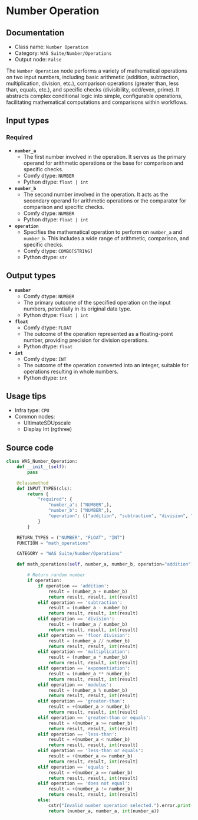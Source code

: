 # Number Operation
## Documentation
- Class name: `Number Operation`
- Category: `WAS Suite/Number/Operations`
- Output node: `False`

The `Number Operation` node performs a variety of mathematical operations on two input numbers, including basic arithmetic (addition, subtraction, multiplication, division, etc.), comparison operations (greater than, less than, equals, etc.), and specific checks (divisibility, odd/even, prime). It abstracts complex conditional logic into simple, configurable operations, facilitating mathematical computations and comparisons within workflows.
## Input types
### Required
- **`number_a`**
    - The first number involved in the operation. It serves as the primary operand for arithmetic operations or the base for comparison and specific checks.
    - Comfy dtype: `NUMBER`
    - Python dtype: `float | int`
- **`number_b`**
    - The second number involved in the operation. It acts as the secondary operand for arithmetic operations or the comparator for comparison and specific checks.
    - Comfy dtype: `NUMBER`
    - Python dtype: `float | int`
- **`operation`**
    - Specifies the mathematical operation to perform on `number_a` and `number_b`. This includes a wide range of arithmetic, comparison, and specific checks.
    - Comfy dtype: `COMBO[STRING]`
    - Python dtype: `str`
## Output types
- **`number`**
    - Comfy dtype: `NUMBER`
    - The primary outcome of the specified operation on the input numbers, potentially in its original data type.
    - Python dtype: `float | int`
- **`float`**
    - Comfy dtype: `FLOAT`
    - The outcome of the operation represented as a floating-point number, providing precision for division operations.
    - Python dtype: `float`
- **`int`**
    - Comfy dtype: `INT`
    - The outcome of the operation converted into an integer, suitable for operations resulting in whole numbers.
    - Python dtype: `int`
## Usage tips
- Infra type: `CPU`
- Common nodes:
    - UltimateSDUpscale
    - Display Int (rgthree)



## Source code
```python
class WAS_Number_Operation:
    def __init__(self):
        pass

    @classmethod
    def INPUT_TYPES(cls):
        return {
            "required": {
                "number_a": ("NUMBER",),
                "number_b": ("NUMBER",),
                "operation": (["addition", "subtraction", "division", "floor division", "multiplication", "exponentiation", "modulus", "greater-than", "greater-than or equals", "less-than", "less-than or equals", "equals", "does not equal"],),
            }
        }

    RETURN_TYPES = ("NUMBER", "FLOAT", "INT")
    FUNCTION = "math_operations"

    CATEGORY = "WAS Suite/Number/Operations"

    def math_operations(self, number_a, number_b, operation="addition"):

        # Return random number
        if operation:
            if operation == 'addition':
                result = (number_a + number_b)
                return result, result, int(result)
            elif operation == 'subtraction':
                result = (number_a - number_b)
                return result, result, int(result)
            elif operation == 'division':
                result = (number_a / number_b)
                return result, result, int(result)
            elif operation == 'floor division':
                result = (number_a // number_b)
                return result, result, int(result)
            elif operation == 'multiplication':
                result = (number_a * number_b)
                return result, result, int(result)
            elif operation == 'exponentiation':
                result = (number_a ** number_b)
                return result, result, int(result)
            elif operation == 'modulus':
                result = (number_a % number_b)
                return result, result, int(result)
            elif operation == 'greater-than':
                result = +(number_a > number_b)
                return result, result, int(result)
            elif operation == 'greater-than or equals':
                result = +(number_a >= number_b)
                return result, result, int(result)
            elif operation == 'less-than':
                result = +(number_a < number_b)
                return result, result, int(result)
            elif operation == 'less-than or equals':
                result = +(number_a <= number_b)
                return result, result, int(result)
            elif operation == 'equals':
                result = +(number_a == number_b)
                return result, result, int(result)
            elif operation == 'does not equal':
                result = +(number_a != number_b)
                return result, result, int(result)
            else:
                cstr("Invalid number operation selected.").error.print()
                return (number_a, number_a, int(number_a))

```
